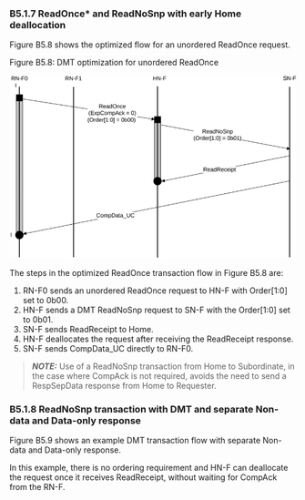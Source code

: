### B5.1.7 ReadOnce* and ReadNoSnp with early Home deallocation

Figure B5.8 shows the optimized flow for an unordered ReadOnce request.

Figure B5.8: DMT optimization for unordered ReadOnce

![Image](page_277/image_000000_02f5c5e12d58d912e4dc232602a21f854fcea1f6d7c5f9fde7919869642e4554.png)

The steps in the optimized ReadOnce transaction flow in Figure B5.8 are:

1. RN-F0 sends an unordered ReadOnce request to HN-F with Order[1:0] set to 0b00.
2. HN-F sends a DMT ReadNoSnp request to SN-F with the Order[1:0] set to 0b01.
3. SN-F sends ReadReceipt to Home.
4. HN-F deallocates the request after receiving the ReadReceipt response.
5. SN-F sends CompData\_UC directly to RN-F0.

> **_NOTE:_** Use of a ReadNoSnp transaction from Home to Subordinate, in the case where CompAck is not required, avoids the need to send a RespSepData response from Home to Requester.

### B5.1.8 ReadNoSnp transaction with DMT and separate Non-data and Data-only response

Figure B5.9 shows an example DMT transaction flow with separate Non-data and Data-only response.

In this example, there is no ordering requirement and HN-F can deallocate the request once it receives ReadReceipt, without waiting for CompAck from the RN-F.